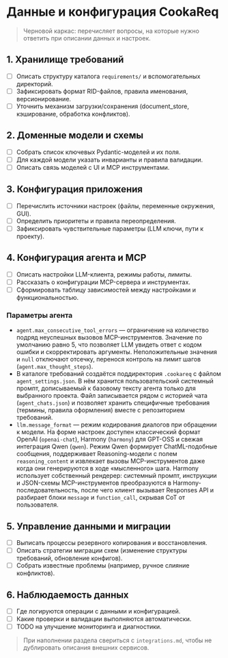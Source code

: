 # Данные и конфигурация CookaReq

> Черновой каркас: перечисляет вопросы, на которые нужно ответить при описании данных и настроек.

## 1. Хранилище требований
- [ ] Описать структуру каталога `requirements/` и вспомогательных директорий.
- [ ] Зафиксировать формат RID-файлов, правила именования, версионирование.
- [ ] Уточнить механизм загрузки/сохранения (document_store, кэширование, обработка конфликтов).

## 2. Доменные модели и схемы
- [ ] Собрать список ключевых Pydantic-моделей и их поля.
- [ ] Для каждой модели указать инварианты и правила валидации.
- [ ] Описать связь моделей с UI и MCP инструментами.

## 3. Конфигурация приложения
- [ ] Перечислить источники настроек (файлы, переменные окружения, GUI).
- [ ] Определить приоритеты и правила переопределения.
- [ ] Зафиксировать чувствительные параметры (LLM ключи, пути к проекту).

## 4. Конфигурация агента и MCP
- [ ] Описать настройки LLM-клиента, режимы работы, лимиты.
- [ ] Рассказать о конфигурации MCP-сервера и инструментах.
- [ ] Сформировать таблицу зависимостей между настройками и функциональностью.

### Параметры агента

- `agent.max_consecutive_tool_errors` — ограничение на количество подряд
  неуспешных вызовов MCP-инструментов. Значение по умолчанию равно 5, что
  позволяет LLM увидеть ответ с кодом ошибки и скорректировать аргументы.
  Неположительные значения и `null` отключают отсечку, перенося контроль на
  лимит шагов (`agent.max_thought_steps`).
- В каталоге требований создаётся поддиректория `.cookareq` с файлом
  `agent_settings.json`. В нём хранится пользовательский системный промпт,
  дописываемый к базовому тексту агента только для выбранного проекта. Файл
  записывается рядом с историей чата (`agent_chats.json`) и позволяет хранить
  специфичные требования (термины, правила оформления) вместе с
  репозиторием требований.
- `llm.message_format` — режим кодирования диалогов при обращении к модели.
  На форме настроек доступен классический формат OpenAI (`openai-chat`),
  Harmony (`harmony`) для GPT-OSS и свежая интеграция Qwen (`qwen`). Режим
  Qwen формирует ChatML-подобные сообщения, поддерживает Reasoning-модели с
  полем `reasoning_content` и извлекает вызовы MCP-инструментов даже когда они
  генерируются в ходе «мысленного» шага. Harmony использует собственный
  рендерер: системный промпт, инструкции и JSON-схемы MCP-инструментов
  преобразуются в Harmony-последовательность, после чего клиент вызывает
  Responses API и разбирает блоки `message` и `function_call`, скрывая CoT от
  пользователя.

## 5. Управление данными и миграции
- [ ] Выписать процессы резервного копирования и восстановления.
- [ ] Описать стратегии миграции схем (изменение структуры требований, обновление конфигов).
- [ ] Собрать известные проблемы (например, ручное слияние конфликтов).

## 6. Наблюдаемость данных
- [ ] Где логируются операции с данными и конфигурацией.
- [ ] Какие проверки и валидации выполняются автоматически.
- [ ] TODO на улучшение мониторинга и диагностики.

> При наполнении раздела свериться с `integrations.md`, чтобы не дублировать описания внешних сервисов.
